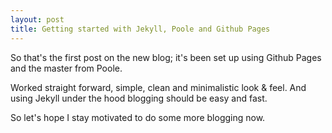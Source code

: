 ```yaml
---
layout: post
title: Getting started with Jekyll, Poole and Github Pages
---
```


So that's the first post on the new blog; it's been set up using Github Pages and the master from Poole.

Worked straight forward, simple, clean and minimalistic look & feel. And using Jekyll under the hood blogging should be easy and fast.

So let's hope I stay motivated to do some more blogging now.